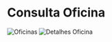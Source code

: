 # Consulta Oficina

![Oficinas](https://user-images.githubusercontent.com/53003847/150701900-93cd092e-3b10-4560-96f0-d43408d072c5.png) ![Detalhes Oficina](https://user-images.githubusercontent.com/53003847/150701930-97c7db19-1f9d-4fa2-ad9f-c45566102006.png)
